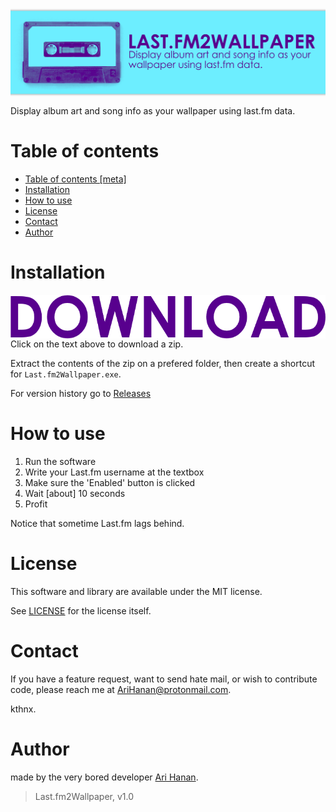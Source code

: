 <p align="center">
	<img src="https://github.com/AriHanan/Last.fm2Wallpaper/blob/master/Resources/cover.png" alt="Last.fm2Wallpaper" title="Last.fm2Wallpaper" align="middle" />
</p>

Display album art and song info as your wallpaper using last.fm data.

# Table of contents

- <a href="https://github.com/AriHanan/Last.fm2Wallpaper#table-of-contents">Table of contents [meta]</a>
- <a href="https://github.com/AriHanan/Last.fm2Wallpaper#installation">Installation</a>
- <a href="https://github.com/AriHanan/Last.fm2Wallpaper#how-to-use">How to use</a>
- <a href="https://github.com/AriHanan/Last.fm2Wallpaper#license">License</a>
- <a href="https://github.com/AriHanan/Last.fm2Wallpaper#contact">Contact</a>
- <a href="https://github.com/AriHanan/Last.fm2Wallpaper#author">Author</a>

# Installation
<a href="https://github.com/AriHanan/Last.fm2Wallpaper/releases/download/v1.0.0/Lastfm2Wallpaper.zip">
	<img src="https://github.com/AriHanan/Last.fm2Wallpaper/blob/master/Resources/download.png" alt="Download" title="Download" align="right" height="70" />
</a>

Click on the text above to download a zip.

Extract the contents of the zip on a prefered folder, then create a shortcut for `Last.fm2Wallpaper.exe`.

For version history go to <a href="https://github.com/AriHanan/Last.fm2Wallpaper/releases">Releases</a>

# How to use
1. Run the software
2. Write your Last.fm username at the textbox
3. Make sure the 'Enabled' button is clicked
4. Wait [about] 10 seconds
5. Profit

Notice that sometime Last.fm lags behind.

# License
This software and library are available under the MIT license.

See <a href="https://github.com/AriHanan/Last.fm2Wallpaper/blob/master/LICENSE">LICENSE</a> for the license itself.

# Contact
If you have a feature request, want to send hate mail, or wish to contribute code, please reach me at AriHanan@protonmail.com.

kthnx.

# Author
made by the very bored developer <a href="https://github.com/AriHanan">Ari Hanan</a>.

> Last.fm2Wallpaper, v1.0
